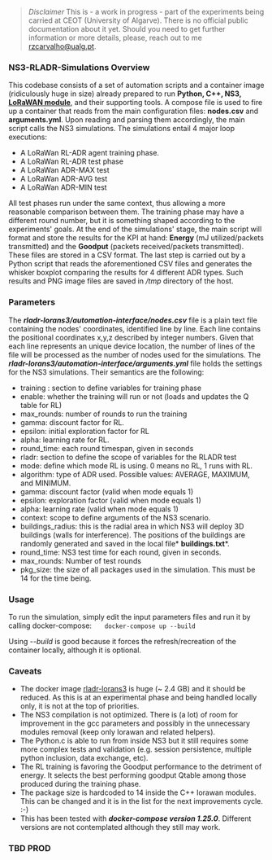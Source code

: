 > *Disclaimer*
This is - a work in progress - part of the experiments being carried at CEOT (University of Algarve).
There is no official public documentation about it yet. Should you need to get further information or more details, please, reach out to me rzcarvalho@ualg.pt.

### NS3-RLADR-Simulations Overview

This codebase consists of a set of automation scripts and a container image (ridiculously huge in size) already prepared to run **Python, C++, NS3, [LoRaWAN module](https://github.com/signetlabdei/lorawan "LoRaWAN module")**, and their supporting tools.
A compose file is used to fire up a container that reads from the main configuration files: **nodes.csv** and **arguments.yml**. Upon reading and parsing them accordingly, the main script calls the NS3 simulations.
The simulations entail 4 major loop executions:
- A LoRaWan RL-ADR agent training phase.
- A LoRaWan RL-ADR test phase
- A LoRaWan ADR-MAX test
- A LoRaWan ADR-AVG test
- A LoRaWan ADR-MIN test

All test phases run under the same context, thus allowing a more reasonable comparison between them. The training phase may have a different round number, but it is something shaped according to the experiments' goals.
At the end of the simulations' stage, the main script will format and store the results for the KPI at hand: **Energy** (mJ utilized/packets transmitted) and the **Goodput** (packets received/packets transmitted). These files are stored in a CSV format.
The last step is carried out by a Python script that reads the aforementioned CSV files and generates the whisker boxplot comparing the results for 4 different ADR types. 
Such results and PNG image files are saved in  */tmp* directory of the host.

### Parameters
The ***rladr-lorans3/automation-interface/nodes.csv*** file is a plain text file containing the nodes' coordinates, identified line by line. Each line contains the positional coordinates x,y,z described by integer numbers. Given that each line represents an unique device location, the number of lines of the file will be processed as the number of nodes used for the simulations.
The ***rladr-lorans3/automation-interface/arguments.yml*** file holds the settings for the NS3 simulations. Their semantics are the following:
  - training : section to define variables for training phase 
  - enable: whether the training will run or not (loads and updates the Q table for RL)
  - max_rounds: number of rounds to run the training
  - gamma: discount factor for RL. 
  - epsilon: initial exploration factor for RL 
  - alpha: learning rate for RL.
  - round_time: each round timespan, given in seconds
  - rladr: section to define the scope of variables for the RLADR test 
  - mode: define which mode RL is using. 0 means no RL, 1 runs with RL. 
  - algorithm: type of ADR used. Possible values: AVERAGE, MAXIMUM, and MINIMUM.
  - gamma: discount factor (valid when mode equals 1)
  - epsilon: exploration factor (valid when mode equals 1)
  - alpha: learning rate (valid when mode equals 1)
  - context: scope to define arguments of the NS3 scenario.
  - buildings_radius: this is the radial area in which NS3 will deploy 3D buildings (walls for interference). The positions of the buildings are randomly generated and saved in the local file* **buildings.txt***. 
  - round_time: NS3 test time for each round, given in seconds.
  - max_rounds: Number of test rounds
  - pkg_size: the size of all packages used in the simulation. This must be 14 for the time being.

### Usage

To run the simulation, simply edit the input parameters files and run it by calling docker-compose:
    `   docker-compose up --build`

Using *--build* is good because it forces the refresh/recreation of the container locally, although it is optional.

### Caveats
- The docker image [rladr-lorans3](https://hub.docker.com/repository/docker/rzuolo/rladr-lorans3 "rladr-lorans3") is huge (~ 2.4 GB) and it should be reduced. As this is at an experimental phase and being handled locally only, it is not at the top of priorities.
- The NS3 compilation is not optimized. There is (a lot) of room for improvement in the gcc parameters and possibly in the unnecessary modules removal (keep only lorawan and related helpers).
- The Python.c is able to run from inside NS3 but it still requires some more complex tests and validation (e.g. session persistence, multiple python inclusion, data exchange, etc).
- The RL training is favoring the Goodput performance to the detriment of energy. It selects the best performing goodput Qtable among those produced during the training phase.
- The package size is hardcoded to 14 inside the C++ lorawan modules. This can be changed and it is in the list for the next improvements cycle. :-) 
- This has been tested with ***docker-compose version 1.25.0***. Different versions are not contemplated although they still may work. 

### TBD PROD
